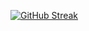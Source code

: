 [![GitHub Streak](https://streak-stats.demolab.com?user=izecheru&theme=github-dark&hide_border=true&date_format=j%20M%5B%20Y%5D&mode=weekly)](https://git.io/streak-stats)

<!--
**izecheru/izecheru** is a ✨ _special_ ✨ repository because its `README.md` (this file) appears on your GitHub profile.


[![ionut's GitHub stats-Dark](https://github-readme-stats.vercel.app/api?username=izecheru&show_icons=true&theme=github_dark#gh-dark-mode-only)](https://github.com/izecheru/github-readme-stats#gh-dark-mode-only)

[![ionut's GitHub stats-Light](https://github-readme-stats.vercel.app/api?username=izecheru&show_icons=true&theme=default#gh-light-mode-only)](https://github.com/izecheru/github-readme-stats#gh-light-mode-only)


Here are some ideas to get you started:
bg_color=00000000
- 🔭 I’m currently working on ...
- 🌱 I’m currently learning ...
- 👯 I’m looking to collaborate on ...
- 🤔 I’m looking for help with ...
- 💬 Ask me about ...
- 📫 How to reach me: ...
- 😄 Pronouns: ...
- ⚡ Fun fact: ...
-->
